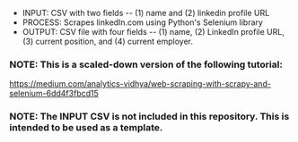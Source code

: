 * INPUT: CSV with two fields -- (1) name and (2) linkedin profile URL
* PROCESS: Scrapes linkedIn.com using Python's Selenium library
* OUTPUT: CSV file with four fields -- (1) name, (2) LinkedIn profile URL, (3) current position, and (4) current employer.

### NOTE: This is a scaled-down version of the following tutorial:
https://medium.com/analytics-vidhya/web-scraping-with-scrapy-and-selenium-6dd4f3fbcd15

### NOTE: The INPUT CSV is not included in this repository.  This is intended to be used as a template.
